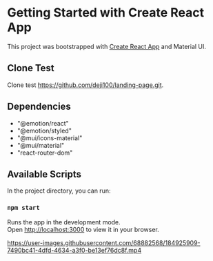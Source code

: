 # Getting Started with Create React App

This project was bootstrapped with [Create React App](https://github.com/facebook/create-react-app) and Material UI.

## Clone Test

Clone test https://github.com/deji100/landing-page.git.

## Dependencies

*   "@emotion/react"
*   "@emotion/styled"
*   "@mui/icons-material"
*   "@mui/material"
*   "react-router-dom"


## Available Scripts

In the project directory, you can run:

### `npm start`

Runs the app in the development mode.\
Open [http://localhost:3000](http://localhost:3000) to view it in your browser.

https://user-images.githubusercontent.com/68882568/184925909-7490bc41-4dfd-4634-a3f0-be13ef76dc8f.mp4

